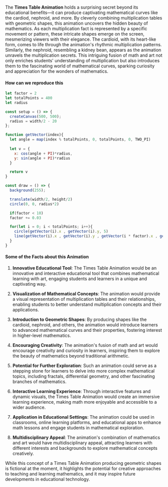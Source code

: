 The **Times Table Animation** holds a surprising secret beyond its educational benefits—it can produce captivating mathematical curves like the cardiod, nephroid, and more. By cleverly combining multiplication tables with geometric shapes, this animation uncovers the hidden beauty of mathematics. As each multiplication fact is represented by a specific movement or pattern, these intricate shapes emerge on the screen, mesmerizing viewers with their elegance. The cardioid, with its heart-like form, comes to life through the animation's rhythmic multiplication patterns. Similarly, the nephroid, resembling a kidney bean, appears as the animation unravels the multiplication secrets. This intriguing fusion of math and art not only enriches students' understanding of multiplication but also introduces them to the fascinating world of mathematical curves, sparking curiosity and appreciation for the wonders of mathematics.

#### How can we reproduce this 

```js
let factor = 2
let totalPoints = 400
let radius

const setup = () => {
  createCanvas(500, 500);
  radius = width/2 - 20
};

function getVector(index){
  let angle = map(index % totalPoints, 0, totalPoints, 0, TWO_PI)
  
  let v = {
    x: cos(angle + PI)*radius,
    y: sin(angle + PI)*radius
  }

  return v
}

const draw = () => {
  background(255);

  translate(width/2, height/2)
  circle(0, 0, radius*2)

  if(factor < 10)
  factor += 0.03

  for(let i = 0; i < totalPoints; i++){
    circle(getVector(i).x , getVector(i).y, 5)
    line(getVector(i).x , getVector(i).y , getVector(i * factor).x , getVector(i*factor).y)
  }
}
```
#### Some of the Facts about this Animation

1. **Innovative Educational Tool**: The Times Table Animation would be an innovative and interactive educational tool that combines mathematical learning with art, engaging students and learners in a unique and captivating way.

2. **Visualization of Mathematical Concepts**: The animation would provide a visual representation of multiplication tables and their relationships, enabling students to better understand multiplication concepts and their applications.

3. **Introduction to Geometric Shapes**: By producing shapes like the cardioid, nephroid, and others, the animation would introduce learners to advanced mathematical curves and their properties, fostering interest in higher-level mathematics.

4. **Encouraging Creativity**: The animation's fusion of math and art would encourage creativity and curiosity in learners, inspiring them to explore the beauty of mathematics beyond traditional arithmetic.

5. **Potential for Further Exploration**: Such an animation could serve as a stepping stone for learners to delve into more complex mathematical topics, including fractals, differential geometry, and other fascinating branches of mathematics.

6. **Interactive Learning Experience**: Through interactive features and dynamic visuals, the Times Table Animation would create an immersive learning experience, making math more enjoyable and accessible to a wider audience.

7. **Application in Educational Settings**: The animation could be used in classrooms, online learning platforms, and educational apps to enhance math lessons and engage students in mathematical exploration.

8. **Multidisciplinary Appeal**: The animation's combination of mathematics and art would have multidisciplinary appeal, attracting learners with different interests and backgrounds to explore mathematical concepts creatively.

While this concept of a Times Table Animation producing geometric shapes is fictional at the moment, it highlights the potential for creative approaches to teaching and learning mathematics, and it may inspire future developments in educational technology.